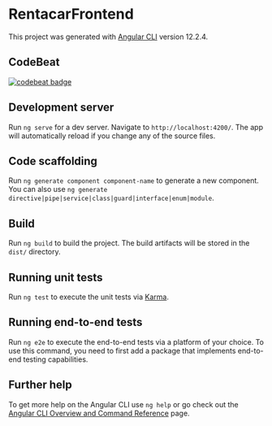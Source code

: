 # RentacarFrontend

This project was generated with [Angular CLI](https://github.com/angular/angular-cli) version 12.2.4.

## CodeBeat

[![codebeat badge](https://codebeat.co/badges/ecaf32db-e0d4-4935-b6a9-271aa4db1037)](https://codebeat.co/projects/github-com-furkanogutcu-rentacar-frontend-master)

## Development server

Run `ng serve` for a dev server. Navigate to `http://localhost:4200/`. The app will automatically reload if you change any of the source files.

## Code scaffolding

Run `ng generate component component-name` to generate a new component. You can also use `ng generate directive|pipe|service|class|guard|interface|enum|module`.

## Build

Run `ng build` to build the project. The build artifacts will be stored in the `dist/` directory.

## Running unit tests

Run `ng test` to execute the unit tests via [Karma](https://karma-runner.github.io).

## Running end-to-end tests

Run `ng e2e` to execute the end-to-end tests via a platform of your choice. To use this command, you need to first add a package that implements end-to-end testing capabilities.

## Further help

To get more help on the Angular CLI use `ng help` or go check out the [Angular CLI Overview and Command Reference](https://angular.io/cli) page.

